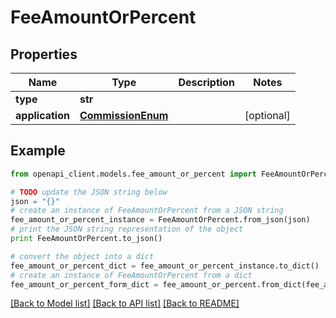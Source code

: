 # FeeAmountOrPercent


## Properties
Name | Type | Description | Notes
------------ | ------------- | ------------- | -------------
**type** | **str** |  | 
**application** | [**CommissionEnum**](CommissionEnum.md) |  | [optional] 

## Example

```python
from openapi_client.models.fee_amount_or_percent import FeeAmountOrPercent

# TODO update the JSON string below
json = "{}"
# create an instance of FeeAmountOrPercent from a JSON string
fee_amount_or_percent_instance = FeeAmountOrPercent.from_json(json)
# print the JSON string representation of the object
print FeeAmountOrPercent.to_json()

# convert the object into a dict
fee_amount_or_percent_dict = fee_amount_or_percent_instance.to_dict()
# create an instance of FeeAmountOrPercent from a dict
fee_amount_or_percent_form_dict = fee_amount_or_percent.from_dict(fee_amount_or_percent_dict)
```
[[Back to Model list]](../README.md#documentation-for-models) [[Back to API list]](../README.md#documentation-for-api-endpoints) [[Back to README]](../README.md)


